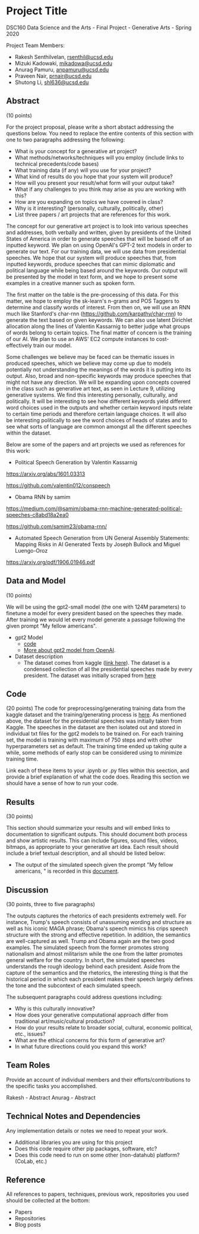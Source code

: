 # Project Title

DSC160 Data Science and the Arts - Final Project - Generative Arts - Spring 2020

Project Team Members: 
- Rakesh Senthilvelan, rsenthil@ucsd.edu
- Mizuki Kadowaki, mikadowa@ucsd.edu
- Anurag Pamuru, anpamuru@ucsd.edu
- Praveen Nair, prnair@ucsd.edu
- Shutong Li, shl636@ucsd.edu

## Abstract

(10 points) 

For the project proposal, please write a short abstact addressing the questions below. You need to replace the entire contents of this section with one to two paragraphs addressing the following:

- What is your concept for a generative art project?
- What methods/networks/techniques will you employ (include links to technical precedents/code bases)
- What training data (if any) will you use for your project?
- What kind of results do you hope that your system will produce?
- How will you present your result/what form will your output take?
- What if any challenges to you think may arise as you are working with this?
- How are you expanding on topics we have covered in class?
- Why is it interesting? (personally, culturally, politically, other)
- List three papers / art projects that are references for this work.

The concept for our generative art project is to look into various speeches and addresses, both verbally and written, given by presidents of the United States of America in order to generate speeches that will be based off of an inputted keyword. We plan on using OpenAI's GPT-2 text models in order to generate our text. For our training data, we will use data from presidential speeches. We hope that our system will produce speeches that, from inputted keywords, produce speeches that can mimic diplomatic and political language while being based around the keywords. Our output will be presented by the model in text form, and we hope to present some examples in a creative manner such as spoken form. 

The first matter on the table is the pre-processing of this data. For this matter, we hope to employ the sk-learn's n-grams and POS Taggers to determine and classify words of interest. From then on, we will use an RNN much like Stanford's char-rnn (https://github.com/karpathy/char-rnn) to generate the text based on given keywords. We can also use latent Dirichlet allocation along the lines of Valentin Kassarnig to better judge what groups of words belong to certain topics. The final matter of concern is the training of our AI. We plan to use an AWS' EC2 compute instances to cost-effectively train our model.

Some challenges we believe may be faced can be thematic issues in produced speeches, which we believe may come up due to models potentially not understanding the meanings of the words it is putting into its output. Also, broad and non-specific keywords may produce speeches that might not have any direction. We will be expanding upon concepts covered in the class such as generative art text, as seen in Lecture 9, utilizing generative systems. We find this interesting personally, culturally, and politically. It will be interesting to see how different keywords yield different word choices used in the outputs and whether certain keyword inputs relate to certain time periods and therefore certain language choices. It will also be interesting politically to see the word choices of heads of states and to see what sorts of language are common amongst all the different speeches within the dataset. 

Below are some of the papers and art projects we used as references for this work:
- Political Speech Generation by Valentin Kassarnig

https://arxiv.org/abs/1601.03313

https://github.com/valentin012/conspeech

- Obama RNN by samim

https://medium.com/@samim/obama-rnn-machine-generated-political-speeches-c8abd18a2ea0

https://github.com/samim23/obama-rnn/

- Automated Speech Generation from UN General Assembly Statements: Mapping Risks in AI Generated Texts by Joseph Bullock and Miguel Luengo-Oroz

https://arxiv.org/pdf/1906.01946.pdf

## Data and Model

(10 points) 

We will be using the gpt2-small model (the one with 124M parameters) to finetune a model for every president based on the speeches they made. After training we would let every model generate a passage following the given prompt "My fellow americans". 
- gpt2 Model
  - [code](https://github.com/openai/gpt-2)
  - [More about gpt2 model from OpenAI](https://openai.com/blog/better-language-models/). 
- Dataset description 
  - The dataset comes from kaggle ([link here](https://www.kaggle.com/littleotter/united-states-presidential-speeches?select=sixth_party_corpus.csv&fbclid=IwAR2Wl6dWgOppG3TRBsktnf62jwkEmjzBl57NUj3rPnVsr77LZ5MInSCJrbI)). The dataset is a condensed collection of all the presidential speeches made by every president. The dataset was initially scraped from [here](https://millercenter.org/the-presidency/presidential-speeches)

## Code

(20 points)
The code for preprocessing/generating training data from the kaggle dataset and the training/generating process is [here](./code/gpt2.ipynb).
As mentioned above, the dataset for the presidential speeches was initially taken from Kaggle. The speeches in the dataset are then isolated out and stored in individual txt files for the gpt2 models to be trained on. For each training set, the model is training with maximum of 750 steps and with other hyperparameters set as default. The training time ended up taking quite a while, some methods of early stop can be considered using to minimize training time. 

Link each of these items to your .ipynb or .py files within this seection, and provide a brief explanation of what the code does. Reading this section we should have a sense of how to run your code.

## Results

(30 points) 

This section should summarize your results and will embed links to documentation to significant outputs. This should document both process and show artistic results. This can include figures, sound files, videos, bitmaps, as appropriate to your generative art idea. Each result should include a brief textual description, and all should be listed below: 

- The output of the simulated speech given the prompt "My fellow americans, " is recorded in this [document](https://docs.google.com/document/d/1uqdmB1EyV2X_JCb5v0Z3M82cty0TxXzsgPxfxc4jo1A/edit?fbclid=IwAR0N-LUlHdfOig7Aq7d_p-YvIjDx8gMfolDy_T81vC6VhYkjuGTkKOEAtnY).


## Discussion

(30 points, three to five paragraphs)

The outputs captures the rhetorics of each presidents extremely well. For instance, Trump's speech consists of unassuming wording and structure as well as his iconic MAGA phrase; Obama's speech mimics his crips speech structure with the strong and effective repetition. In addition, the semantics are well-captured as well. Trump and Obama again are the two good examples. The simulated speech from the former promotes strong nationalism and almost militarism while the one from the latter promotes general welfare for the country. In short, the simulated speeches understands the rough ideology behind each president. Aside from the capture of the semantics and the rhetorics, the interesting thing is that the historical period in which each president makes their speech largely defines the tone and the subcontext of each simulated speech. 


The subsequent paragraphs could address questions including:
- Why is this culturally innovative?
- How does your generative computational approach differ from traditional art/music/cultural production? 
- How do your results relate to broader social, cultural, economic political, etc., issues? 
- What are the ethical concerns for this form of generative art? 
- In what future directions could you expand this work?

## Team Roles

Provide an account of individual members and their efforts/contributions to the specific tasks you accomplished.

Rakesh - Abstract
Anurag - Abstract

## Technical Notes and Dependencies

Any implementation details or notes we need to repeat your work. 
- Additional libraries you are using for this project
- Does this code require other pip packages, software, etc?
- Does this code need to run on some other (non-datahub) platform? (CoLab, etc.)

## Reference

All references to papers, techniques, previous work, repositories you used should be collected at the bottom:
- Papers
- Repositories
- Blog posts
